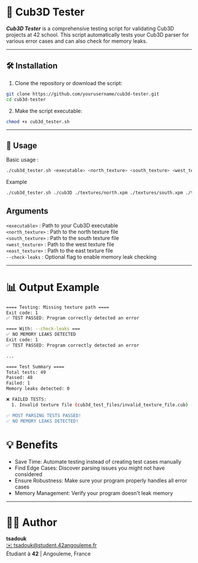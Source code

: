# 🧪 Cub3D Tester

***Cub3D Tester*** is a comprehensive testing script for validating Cub3D projects at 42 school. This script automatically tests your Cub3D parser for various error cases and can also check for memory leaks.

---

## 🛠 Installation
1. Clone the repository or download the script:
```bash
git clone https://github.com/yourusername/cub3d-tester.git
cd cub3d-tester
```

2. Make the script executable:
```bash
chmod +x cub3d_tester.sh
```

---
## 🚀 Usage
Basic usage :
```bash
./cub3d_tester.sh <executable> <north_texture> <south_texture> <west_texture> <east_texture> [--check-leaks]
```
Example
```bash
./cub3d_tester.sh ./cub3D ./textures/north.xpm ./textures/south.xpm ./textures/west.xpm ./textures/east.xpm --check-leaks
```
## Arguments

`<executable>` : Path to your Cub3D executable  
`<north_texture>` : Path to the north texture file  
`<south_texture>` : Path to the south texture file  
`<west_texture>` : Path to the west texture file  
`<east_texture>` : Path to the east texture file  
`--check-leaks` : Optional flag to enable memory leak checking  

---
# 📊 Output Example
```bash
==== Testing: Missing texture path ====
Exit code: 1
✅ TEST PASSED: Program correctly detected an error

==== With: --check-leaks ===
✅ NO MEMORY LEAKS DETECTED
Exit code: 1
✅ TEST PASSED: Program correctly detected an error

...

==== Test Summary ====
Total tests: 49
Passed: 48
Failed: 1
Memory leaks detected: 0

❌ FAILED TESTS:
  1. Invalid texture file (cub3d_test_files/invalid_texture_file.cub) - program didn't detect error

✅ MOST PARSING TESTS PASSED!
✅ NO MEMORY LEAKS DETECTED!
```
# 💡 Benefits
* Save Time: Automate testing instead of creating test cases manually  
* Find Edge Cases: Discover parsing issues you might not have considered  
* Ensure Robustness: Make sure your program properly handles all error cases  
* Memory Management: Verify your program doesn't leak memory  
---
# 👨‍💻 Author
**tsadouk**  
[✉️ tsadouk@student.42angouleme.fr](mailto:tsadouk@42angouleme.fr)  
Étudiant à **42** | Angouleme, France

